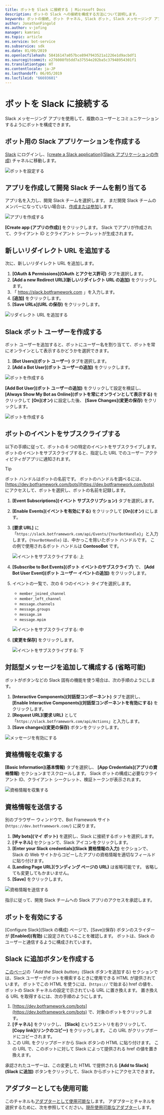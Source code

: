 ```yaml
---
title: ボットを Slack に接続する | Microsoft Docs
description: ボットの Slack への接続を構成する方法について説明します。
keywords: ボットの接続, ボット チャネル, Slack ボット, Slack メッセージング アプリ
author: JonathanFingold
ms.author: v-jofing
manager: kamrani
ms.topic: article
ms.service: bot-service
ms.subservice: sdk
ms.date: 01/09/2019
ms.openlocfilehash: 58416147a057bce8947943521a1226e1d9acbdf1
ms.sourcegitcommit: e276008fb5dd7a37554e202ba5c37948954301f1
ms.translationtype: HT
ms.contentlocale: ja-JP
ms.lasthandoff: 06/05/2019
ms.locfileid: "66693601"
---
```

# <a name="connect-a-bot-to-slack"></a>ボットを Slack に接続する

Slack メッセージング アプリを使用して、複数のユーザーとコミュニケーションするようにボットを構成できます。

## <a name="create-a-slack-application-for-your-bot"></a>ボット用の Slack アプリケーションを作成する

[Slack](https://slack.com/signin) にログインし、[[create a Slack application]\(Slack アプリケーションの作成\)](https://api.slack.com/apps) チャネルに移動します。

![ボットを設定する](~/media/channels/slack-NewApp.png)

## <a name="create-an-app-and-assign-a-development-slack-team"></a>アプリを作成して開発 Slack チームを割り当てる

アプリ名を入力し、開発 Slack チームを選択します。 まだ開発 Slack チームのメンバーになっていない場合は、[作成または参加](https://slack.com/)します。

![アプリを作成する](~/media/channels/slack-CreateApp.png)

**[Create app (アプリの作成)]** をクリックします。 Slack でアプリが作成されて、クライアント ID とクライアント シークレットが生成されます。

## <a name="add-a-new-redirect-url"></a>新しいリダイレクト URL を追加する

次に、新しいリダイレクト URL を追加します。

1. **[OAuth & Permissions]\(OAuth とアクセス許可\)** タブを選択します。
2. **[Add a new Redirect URL]\(新しいリダイレクト URL の追加\)** をクリックします。
3. 「 https://slack.botframework.com 」を入力します。
4. **[追加]** をクリックします。
5. **[Save URLs]\(URL の保存\)** をクリックします。

![リダイレクト URL を追加する](~/media/channels/slack-RedirectURL.png)

## <a name="create-a-slack-bot-user"></a>Slack ボット ユーザーを作成する

ボット ユーザーを追加すると、ボットにユーザー名を割り当てて、ボットを常にオンラインとして表示するかどうかを選択できます。

1. **[Bot Users]\(ボット ユーザー\)** タブを選択します。
2. **[Add a Bot User]\(ボット ユーザーの追加\)** をクリックします。

![ボットを作成する](~/media/channels/slack-CreateBot.png)

**[Add Bot User]\(ボット ユーザーの追加\)** をクリックして設定を検証し、 **[Always Show My Bot as Online]\(ボットを常にオンラインとして表示する\)** をクリックして **[On]\(オン\)** に設定した後、 **[Save Changes]\(変更の保存\)** をクリックします。

![ボットを作成する](~/media/channels/slack-CreateApp-AddBotUser.png)

## <a name="subscribe-to-bot-events"></a>ボットのイベントをサブスクライブする

以下の手順に従って、ボットの 6 つの特定のイベントをサブスクライブします。 ボットのイベントをサブスクライブすると、指定した URL でのユーザー アクティビティがアプリに通知されます。

> [!TIP]
> ボット ハンドルはボットの名前です。 ボットのハンドルを調べるには、[https://dev.botframework.com/bots](https://dev.botframework.com/bots) にアクセスして、ボットを選択し、ボットの名前を記録します。

1. **[Event Subscriptions]\(イベント サブスクリプション\)** タブを選択します。
2. **[Enable Events]\(イベントを有効にする\)** をクリックして **[On]\(オン\)** にします。
3. **[要求 URL]** に「`https://slack.botframework.com/api/Events/{YourBotHandle}`」と入力します。`{YourBotHandle}` は、中かっこを除いたボット ハンドルです。 この例で使用されるボット ハンドルは **ContosoBot** です。

   ![イベントをサブスクライブする: 上](~/media/channels/slack-SubscribeEvents-a.png)

4. **[Subscribe to Bot Events]\(ボット イベントのサブスクライブ\)** で、 **[Add Bot User Event]\(ボット ユーザー イベントの追加\)** をクリックします。
5. イベントの一覧で、次の 6 つのイベント タイプを選択します。
    * `member_joined_channel`
    * `member_left_channel`
    * `message.channels`
    * `message.groups`
    * `message.im`
    * `message.mpim`

   ![イベントをサブスクライブする: 中](~/media/channels/slack-SubscribeEvents-b.png)

6. **[変更を保存]** をクリックします。

   ![イベントをサブスクライブする: 下](~/media/channels/slack-SubscribeEvents-c.png)

## <a name="add-and-configure-interactive-messages-optional"></a>対話型メッセージを追加して構成する (省略可能)

ボットがボタンなどの Slack 固有の機能を使う場合は、次の手順のようにします。

1. **[Interactive Components]\(対話型コンポーネント\)** タブを選択し、 **[Enable Interactive Components]\(対話型コンポーネントを有効にする\)** をクリックします。
2. **[Request URL]\(要求 URL\)** として「`https://slack.botframework.com/api/Actions`」と入力します。
3. **[Save changes]\(変更の保存\)** ボタンをクリックします。

![メッセージを有効にする](~/media/channels/slack-MessageURL.png)

## <a name="gather-credentials"></a>資格情報を収集する

**[Basic Information]\(基本情報\)** タブを選択し、 **[App Credentials]\(アプリの資格情報\)** セクションまでスクロールします。
Slack ボットの構成に必要なクライアント ID、クライアント シークレット、検証トークンが表示されます。

![資格情報を収集する](~/media/channels/slack-AppCredentials.png)

## <a name="submit-credentials"></a>資格情報を送信する

別のブラウザー ウィンドウで、Bot Framework サイト (`https://dev.botframework.com/`) に戻ります。

1. **[My bots]\(マイ ボット\)** を選択し、Slack に接続するボットを選択します。
2. **[チャネル]** セクションで、Slack アイコンをクリックします。
3. **[Enter your Slack credentials]\(Slack 資格情報の入力\)** セクションで、Slack の Web サイトからコピーしたアプリの資格情報を適切なフィールドに貼り付けます。
4. **[Landing Page URL]\(ランディング ページの URL\)** は省略可能です。 省略しても変更してもかまいません。
5. **[Save]** をクリックします。

![資格情報を送信する](~/media/channels/slack-SubmitCredentials.png)

指示に従って、開発 Slack チームへの Slack アプリのアクセスを承認します。

## <a name="enable-the-bot"></a>ボットを有効にする

[Configure Slack]\(Slack の構成\) ページで、[Save]\(保存\) ボタンのスライダーが **[Enabled]\(有効\)** に設定されていることを確認します。
ボットは、Slack のユーザーと通信するように構成されています。

## <a name="create-an-add-to-slack-button"></a>Slack に追加ボタンを作成する

[このページ](https://api.slack.com/docs/slack-button)の「*Add the Slack button*」(Slack ボタンを追加する) セクションでは、Slack ユーザーがボットを検索するときに使用できる HTML が提供されています。
ボットでこの HTML を使うには、(`https://` で始まる) href の値を、ボットの Slack チャネルの設定で示されている URL に置き換えます。
置き換える URL を取得するには、次の手順のようにします。

1. [https://dev.botframework.com/bots](https://dev.botframework.com/bots) で、対象のボットをクリックします。
2. **[チャネル]** をクリックし、 **[Slack]** というエントリを右クリックして、 **[Copy link]\(リンクのコピー\)** をクリックします。 この URL がクリップボードにコピーされます。
3. この URL をクリップボードから Slack ボタンの HTML に貼り付けます。 この URL で、このボットに対して Slack によって提供される href の値を置き換えます。

承認されたユーザーは、この変更した HTML で提供される **[Add to Slack]\(Slack に追加\)** ボタンをクリックして、Slack からボットにアクセスできます。

## <a name="also-available-as-an-adapter"></a>アダプターとしても使用可能

このチャネルも[アダプターとして使用可能な](https://botkit.ai/docs/v4/platforms/slack.html)します。 アダプターとチャネルを選択するために、次を参照してください。[現在使用可能なアダプター](bot-service-channel-additional-channels.md#currently-available-adapters)します。
